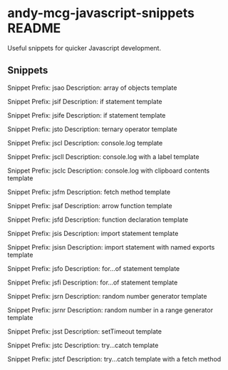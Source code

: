 # andy-mcg-javascript-snippets README

Useful snippets for quicker Javascript development.

## Snippets

Snippet Prefix: jsao
Description: array of objects template

Snippet Prefix: jsif
Description: if statement template

Snippet Prefix: jsife
Description: if statement template

Snippet Prefix: jsto
Description: ternary operator template

Snippet Prefix: jscl
Description: console.log template

Snippet Prefix: jscll
Description: console.log with a label template

Snippet Prefix: jsclc
Description: console.log with clipboard contents template

Snippet Prefix: jsfm
Description: fetch method template

Snippet Prefix: jsaf
Description: arrow function template

Snippet Prefix: jsfd
Description: function declaration template

Snippet Prefix: jsis
Description: import statement template

Snippet Prefix: jsisn
Description: import statement with named exports template

Snippet Prefix: jsfo
Description: for...of statement template

Snippet Prefix: jsfi
Description: for...of statement template

Snippet Prefix: jsrn
Description: random number generator template

Snippet Prefix: jsrnr
Description: random number in a range generator template

Snippet Prefix: jsst
Description: setTimeout template

Snippet Prefix: jstc
Description: try...catch template

Snippet Prefix: jstcf
Description: try...catch template with a fetch method
